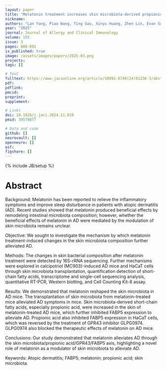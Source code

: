 ```yaml
---
layout: paper
title: "Melatonin treatment increases skin microbiota-derived propionic acid to alleviate atopic dermatitis​"
nickname:
authors: "Lan Yang, Piao Wang, Ting Gao, Xinyu Huang, Zhen Lin, Evan Sweren, Yue Li, Lu Chen, Martin P Alphonse, Jianglin Zhang, Gaofeng Wang"
year: "2025"
journal: Journal of Allergy and Clinical Immunology
volume: 155
issue: 3
pages: 880-891
is_published: true
image: /assets/images/papers/2025-03.png
projects:
tags: []

# Text
fulltext: https://www.jacionline.org/article/S0091-6749(24)01236-3/abstract
pdf:
pdflink:
pmcid:
preprint:
supplement:

# Links
doi: 10.1016/j.jaci.2024.11.019
pmid: 39579877

# Data and code
github: []
neurovault: []
openneuro: []
osf:
figshare: []
---
```

{% include JB/setup %}

# Abstract

Background: Melatonin has been reported to relieve the inflammatory symptoms and improve sleep disturbance in patients with atopic dermatitis (AD). Recent studies showed that melatonin produced beneficial effects by remodeling intestinal microbiota composition; however, whether the beneficial effects of melatonin in AD were mediated by the modulation of skin microbiota remains unclear.

Objective: We sought to investigate the mechanism by which melatonin treatment-induced changes in the skin microbiota composition further alleviated AD.

Methods: The changes in skin bacterial composition after melatonin treatment were detected by 16S-rRNA sequencing. Further mechanisms were explored in calcipotriol (MC903)-induced AD mice and HaCaT cells through skin microbiota transplantation, quantification detection of short-chain fatty acids, transcriptome and single-cell sequencing analysis, quantitative RT-PCR, Western blotting, and Cell Counting Kit-8 assay.

Results: We demonstrated that melatonin reshaped the skin microbiota in AD mice. The transplantation of skin microbiota from melatonin-treated mice alleviated AD symptoms in mice. Skin microbiota-derived short-chain fatty acids, especially propionic acid, were increased in the skin of melatonin-treated AD mice, which further inhibited FABP5 expression to alleviate AD. Propionic acid also inhibited FABP5 expression in HaCaT cells, which was reversed by the treatment of GPR43 inhibitor GLPG0974. GLPG0974 also blocked the therapeutic effects of melatonin on AD mice.

Conclusions: Our study demonstrated that melatonin alleviates AD through the skin microbiota/propionic acid/GPR43/FABP5 axis, highlighting a novel role of melatonin as a modulator of skin microbiota to alleviate AD. 

Keywords: Atopic dermatitis; FABP5; melatonin; propionic acid; skin microbiota.